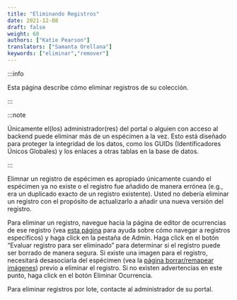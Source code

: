 ```yaml
---
title: "Eliminando Registros"
date: 2021-12-08
draft: false
weight: 60
authors: ["Katie Pearson"]
translators: ["Samanta Orellana"]
keywords: ["eliminar","remover"]
---
```


:::info

Esta página describe cómo eliminar registros de su colección.

:::

:::note

Únicamente el(los) administrador(res) del portal o alguien con acceso al backend puede eliminar más de un espécimen a la vez. Esto está diseñado para proteger la integridad de los datos, como los GUIDs (Identificadores Únicos Globales) y los enlaces a otras tablas en la base de datos.

:::

Elimnar un registro de espécimen es apropiado únicamente cuando el espécimen ya no existe o el registro fue añadido de manera errónea (e.g., era un duplicado exacto de un registro existente). Usted no debería eliminar un registro con el propósito de actualizarlo a añadir una nueva versión del registro.

Para eliminar un registro, navegue hacia la página de editor de ocurrencias de ese registro (vea [esta página](https://biokic.github.io/symbiota-docs/es/editor/edit/) para ayuda sobre cómo navegar a registros específicos) y haga click en la pestaña de Admin. Haga click en el botón “Evaluar registro para ser eliminado” para determinar si el registro puede ser borrado de manera segura. Si existe una imagen para el registro, necesitará desasociarla del espécimen (vea la [página borrar/remapear imágenes](https://biokic.github.io/symbiota-docs/es/editor/images/delete/)) previo a eliminar el registro. Si no existen advertencias en este punto, haga click en el botón Eliminar Ocurrencia.

Para eliminar registros por lote, contacte al administrador de su portal.
